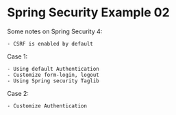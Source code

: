 # Spring Security Example 02

Some notes on Spring Security 4:

    - CSRF is enabled by default
    
    
Case 1:

    - Using default Authentication
    - Customize form-login, logout
    - Using Spring security Taglib
    
Case 2:

    - Customize Authentication